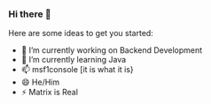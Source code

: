 ### Hi there 👋

<!--
**msf1console/msf1console** is a ✨ _special_ ✨ repository because its `README.md` (this file) appears on your GitHub profile. -->

Here are some ideas to get you started:

- 🔭 I’m currently working on Backend Development
- 🌱 I’m currently learning Java
- 📫 msf1console [it is what it is}
- 😄 He/Him
- ⚡ Matrix is Real

